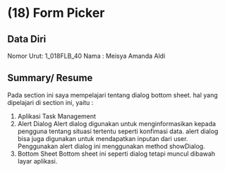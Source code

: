 # (18) Form Picker
## Data Diri

Nomor Urut: 1_018FLB_40
Nama : Meisya Amanda Aldi

## Summary/ Resume
Pada section ini saya mempelajari tentang dialog bottom sheet. hal yang dipelajari di section ini, yaitu :
1. Aplikasi Task Management 
2. Alert Dialog
Alert dialog digunakan untuk menginformasikan kepada pengguna tentang situasi tertentu seperti konfimasi data. alert dialog bisa juga digunakan untuk mendapatkan inputan dari user. Penggunakan alert dialog ini menggunakan method showDialog.
3. Bottom Sheet
Bottom sheet ini seperti dialog tetapi muncul dibawah layar aplikasi.
